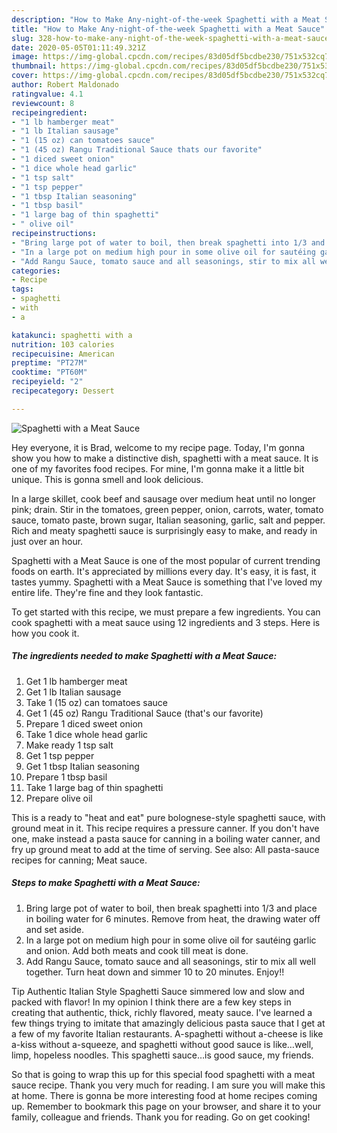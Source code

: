```yaml
---
description: "How to Make Any-night-of-the-week Spaghetti with a Meat Sauce"
title: "How to Make Any-night-of-the-week Spaghetti with a Meat Sauce"
slug: 328-how-to-make-any-night-of-the-week-spaghetti-with-a-meat-sauce
date: 2020-05-05T01:11:49.321Z
image: https://img-global.cpcdn.com/recipes/83d05df5bcdbe230/751x532cq70/spaghetti-with-a-meat-sauce-recipe-main-photo.jpg
thumbnail: https://img-global.cpcdn.com/recipes/83d05df5bcdbe230/751x532cq70/spaghetti-with-a-meat-sauce-recipe-main-photo.jpg
cover: https://img-global.cpcdn.com/recipes/83d05df5bcdbe230/751x532cq70/spaghetti-with-a-meat-sauce-recipe-main-photo.jpg
author: Robert Maldonado
ratingvalue: 4.1
reviewcount: 8
recipeingredient:
- "1 lb hamberger meat"
- "1 lb Italian sausage"
- "1 (15 oz) can tomatoes sauce"
- "1 (45 oz) Rangu Traditional Sauce thats our favorite"
- "1 diced sweet onion"
- "1 dice whole head garlic"
- "1 tsp salt"
- "1 tsp pepper"
- "1 tbsp Italian seasoning"
- "1 tbsp basil"
- "1 large bag of thin spaghetti"
- " olive oil"
recipeinstructions:
- "Bring large pot of water to boil, then break spaghetti into 1/3 and place in boiling water for 6 minutes. Remove from heat, the drawing water off and set aside."
- "In a large pot on medium high pour in some olive oil for sautéing garlic and onion. Add both meats and cook till meat is done."
- "Add Rangu Sauce, tomato sauce and all seasonings, stir to mix all well together. Turn heat down and simmer 10 to 20 minutes. Enjoy!!"
categories:
- Recipe
tags:
- spaghetti
- with
- a

katakunci: spaghetti with a 
nutrition: 103 calories
recipecuisine: American
preptime: "PT27M"
cooktime: "PT60M"
recipeyield: "2"
recipecategory: Dessert

---
```



![Spaghetti with a Meat Sauce](https://img-global.cpcdn.com/recipes/83d05df5bcdbe230/751x532cq70/spaghetti-with-a-meat-sauce-recipe-main-photo.jpg)

Hey everyone, it is Brad, welcome to my recipe page. Today, I'm gonna show you how to make a distinctive dish, spaghetti with a meat sauce. It is one of my favorites food recipes. For mine, I'm gonna make it a little bit unique. This is gonna smell and look delicious.

In a large skillet, cook beef and sausage over medium heat until no longer pink; drain. Stir in the tomatoes, green pepper, onion, carrots, water, tomato sauce, tomato paste, brown sugar, Italian seasoning, garlic, salt and pepper. Rich and meaty spaghetti sauce is surprisingly easy to make, and ready in just over an hour.

Spaghetti with a Meat Sauce is one of the most popular of current trending foods on earth. It's appreciated by millions every day. It's easy, it is fast, it tastes yummy. Spaghetti with a Meat Sauce is something that I've loved my entire life. They're fine and they look fantastic.


To get started with this recipe, we must prepare a few ingredients. You can cook spaghetti with a meat sauce using 12 ingredients and 3 steps. Here is how you cook it.

<!--inarticleads1-->

##### The ingredients needed to make Spaghetti with a Meat Sauce:

1. Get 1 lb hamberger meat
1. Get 1 lb Italian sausage
1. Take 1 (15 oz) can tomatoes sauce
1. Get 1 (45 oz) Rangu Traditional Sauce (that&#39;s our favorite)
1. Prepare 1 diced sweet onion
1. Take 1 dice whole head garlic
1. Make ready 1 tsp salt
1. Get 1 tsp pepper
1. Get 1 tbsp Italian seasoning
1. Prepare 1 tbsp basil
1. Take 1 large bag of thin spaghetti
1. Prepare  olive oil


This is a ready to &#34;heat and eat&#34; pure bolognese-style spaghetti sauce, with ground meat in it. This recipe requires a pressure canner. If you don&#39;t have one, make instead a pasta sauce for canning in a boiling water canner, and fry up ground meat to add at the time of serving. See also: All pasta-sauce recipes for canning; Meat sauce. 

<!--inarticleads2-->

##### Steps to make Spaghetti with a Meat Sauce:

1. Bring large pot of water to boil, then break spaghetti into 1/3 and place in boiling water for 6 minutes. Remove from heat, the drawing water off and set aside.
1. In a large pot on medium high pour in some olive oil for sautéing garlic and onion. Add both meats and cook till meat is done.
1. Add Rangu Sauce, tomato sauce and all seasonings, stir to mix all well together. Turn heat down and simmer 10 to 20 minutes. Enjoy!!


Tip Authentic Italian Style Spaghetti Sauce simmered low and slow and packed with flavor! In my opinion I think there are a few key steps in creating that authentic, thick, richly flavored, meaty sauce. I&#39;ve learned a few things trying to imitate that amazingly delicious pasta sauce that I get at a few of my favorite Italian restaurants. A-spaghetti without a-cheese is like a-kiss without a-squeeze, and spaghetti without good sauce is like…well, limp, hopeless noodles. This spaghetti sauce…is good sauce, my friends. 

So that is going to wrap this up for this special food spaghetti with a meat sauce recipe. Thank you very much for reading. I am sure you will make this at home. There is gonna be more interesting food at home recipes coming up. Remember to bookmark this page on your browser, and share it to your family, colleague and friends. Thank you for reading. Go on get cooking!

